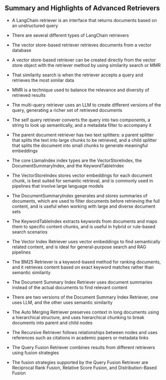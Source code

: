 ## Summary and Highlights of Advanced Retrievers

* A LangChain retriever is an interface that returns documents based on an unstructured query

* There are several different types of LangChain retrievers

* The vector store-based retriever retrieves documents from a vector database

* A vector store-based retriever can be created directly from the vector store object with the retriever method by using similarity search or MMR 

* That similarity search is when the retriever accepts a query and retrieves the most similar data

* MMR is a technique used to balance the relevance and diversity of retrieved results

* The multi-query retriever uses an LLM to create different versions of the query, generating a richer set of retrieved documents

* The self query retriever converts the query into two components, a string to look up semantically, and a metadata filter to accompany it

* The parent document retriever has two text splitters: a parent splitter that splits the text into large chunks to be retrieved, and a child splitter that splits the document into small chunks to generate meaningful embeddings

* The core LlamaIndex index types are the VectorStoreIndex, the DocumentSummaryIndex, and the KeywordTableIndex

* The VectorStoreIndex stores vector embeddings for each document chunk, is best suited for semantic retrieval, and is commonly used in pipelines that involve large language models

* The DocumentSummaryIndex generates and stores summaries of documents, which are used to filter documents before retrieving the full content, and is useful when working with large and diverse document sets 

* The KeywordTableIndex extracts keywords from documents and maps them to specific content chunks, and is useful in hybrid or rule-based search scenarios

* The Vector Index Retriever uses vector embeddings to find semantically related content, and is ideal for general-purpose search and RAG pipelines

* The BM25 Retriever is a keyword-based method for ranking documents, and it retrieves content based on exact keyword matches rather than semantic similarity

* The Document Summary Index Retriever uses document summaries instead of the actual documents to find relevant content

* There are two versions of the Document Summary Index Retriever, one uses LLM, and the other uses semantic similarity

* The Auto Merging Retriever preserves context in long documents using a hierarchical structure, and uses hierarchical chunking to break documents into parent and child nodes

* The Recursive Retriever follows relationships between nodes and uses references such as citations in academic papers or metadata links

* The Query Fusion Retriever combines results from different retrievers using fusion strategies

* The fusion strategies supported by the Query Fusion Retriever are Reciprocal Rank Fusion, Relative Score Fusion, and Distribution-Based Fusion